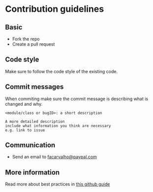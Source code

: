 # Contribution guidelines

## Basic
- Fork the repo
- Create a pull request

## Code style
Make sure to follow the code style of the existing code.

## Commit messages
When commiting make sure the commit message is describing what is changed and why.

~~~
<module/class or bugID>: a short description

A more detailed description
include what information you think are necessary
e.g. link to issue
~~~

## Communication
- Send an email to facarvalho@paypal.com

## More information
Read more about best practices in [this github guide](https://guides.github.com/activities/contributing-to-open-source/)
